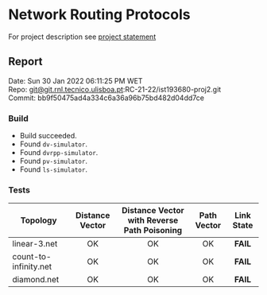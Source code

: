 # Network Routing Protocols

For project description see [project statement](https://github.com/afonsojorge15/computer-networks-algorithms/blob/master/Network%20Routing%20Protocols/project-reliable-xfer.pdf)

## Report

Date: Sun 30 Jan 2022 06:11:25 PM WET  
Repo: git@git.rnl.tecnico.ulisboa.pt:RC-21-22/ist193680-proj2.git  
Commit: bb9f50475ad4a334c6a36a96b75bd482d04dd7ce

### Build

- Build succeeded.
- Found `dv-simulator`.
- Found `dvrpp-simulator`.
- Found `pv-simulator`.
- Found `ls-simulator`.

### Tests

| Topology              | Distance Vector | Distance Vector with Reverse Path Poisoning | Path Vector | Link State |
| --------------------- | :-------------: | :-----------------------------------------: | :---------: | :--------: |
| linear-3.net          |       OK        |                     OK                      |     OK      |  **FAIL**  |
| count-to-infinity.net |       OK        |                     OK                      |     OK      |  **FAIL**  |
| diamond.net           |       OK        |                     OK                      |     OK      |  **FAIL**  |
